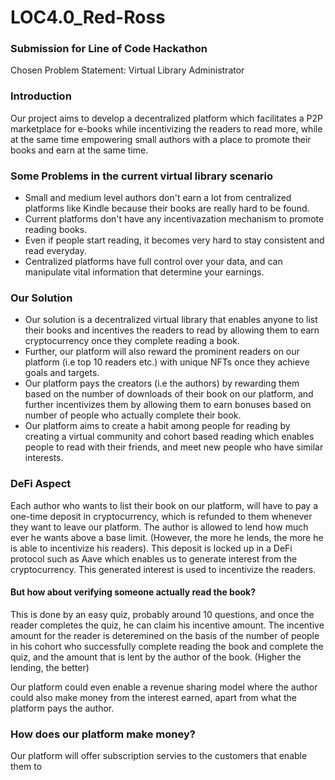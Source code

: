 # LOC4.0_Red-Ross
### Submission for Line of Code Hackathon
Chosen Problem Statement: Virtual Library Administrator

### Introduction
Our project aims to develop a decentralized platform which facilitates a P2P marketplace for e-books while incentivizing the readers to read more, while at the same time empowering small authors with a place to promote their books and earn at the same time. 

### Some Problems in the current virtual library scenario
- Small and medium level authors don't earn a lot from centralized platforms like Kindle because their books are really hard to be found. 
- Current platforms don't have any incentivazation mechanism to promote reading books.
- Even if people start reading, it becomes very hard to stay consistent and read everyday. 
- Centralized platforms have full control over your data, and can manipulate vital information that determine your earnings. 

### Our Solution
- Our solution is a decentralized virtual library that enables anyone to list their books and incentives the readers to read by allowing them to earn cryptocurrency once they complete reading a book. 
- Further, our platform will also reward the prominent readers on our platform (i.e top 10 readers etc.) with unique NFTs once they achieve goals and targets.
- Our platform pays the creators (i.e the authors) by rewarding them based on the number of downloads of their book on our platform, and further incentivizes them by allowing them to earn bonuses based on number of people who actually complete their book. 
- Our platform aims to create a habit among people for reading by creating a virtual community and cohort based reading which enables people to read with their friends, and meet new people who have similar interests. 

### DeFi Aspect
Each author who wants to list their book on our platform, will have to pay a one-time deposit in cryptocurrency, which is refunded to them whenever they want to leave our platform. The author is allowed to lend how much ever he wants above a base limit. (However, the more he lends, the more he is able to incentivize his readers). This deposit is locked up in a DeFi protocol such as Aave which enables us to generate interest from the cryptocurrency. This generated interest is used to incentivize the readers. 

#### But how about verifying someone actually read the book?
This is done by an easy quiz, probably around 10 questions, and once the reader completes the quiz, he can claim his incentive amount. The incentive amount for the reader is deteremined on the basis of the number of people in his cohort who successfully complete reading the book and complete the quiz, and the amount that is lent by the author of the book. (Higher the lending, the better)

Our platform could even enable a revenue sharing model where the author could also make money from the interest earned, apart from what the platform pays the author. 

### How does our platform make money?
Our platform will offer subscription servies to the customers that enable them to 
